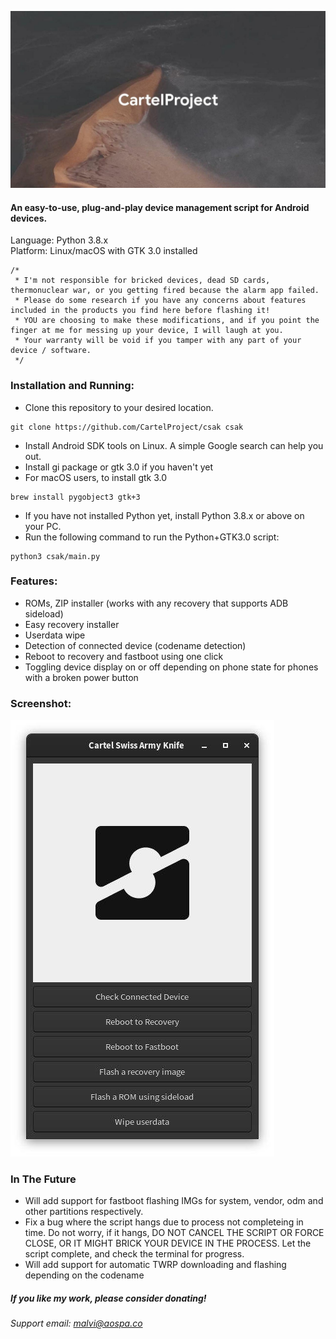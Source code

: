 ![CSAK](/assets/banner.jpg)
#### An easy-to-use, plug-and-play device management script for Android devices.
Language: Python 3.8.x <br>
Platform: Linux/macOS with GTK 3.0 installed

```
/*
 * I'm not responsible for bricked devices, dead SD cards, thermonuclear war, or you getting fired because the alarm app failed. 
 * Please do some research if you have any concerns about features included in the products you find here before flashing it! 
 * YOU are choosing to make these modifications, and if you point the finger at me for messing up your device, I will laugh at you. 
 * Your warranty will be void if you tamper with any part of your device / software.
 */
```

### Installation and Running:
- Clone this repository to your desired location.
``` 
git clone https://github.com/CartelProject/csak csak
```
- Install Android SDK tools on Linux. A simple Google search can help you out.
- Install gi package or gtk 3.0 if you haven't yet
- For macOS users, to install gtk 3.0
```
brew install pygobject3 gtk+3
```
- If you have not installed Python yet, install Python 3.8.x or above on your PC.
- Run the following command to run the Python+GTK3.0 script:
```
python3 csak/main.py
```

### Features:
- ROMs, ZIP installer (works with any recovery that supports ADB sideload)
- Easy recovery installer
- Userdata wipe
- Detection of connected device (codename detection)
- Reboot to recovery and fastboot using one click
- Toggling device display on or off depending on phone state for phones with a broken power button

### Screenshot:
![CSAK](/assets/screenshot.jpg)

### In The Future
- Will add support for fastboot flashing IMGs for system, vendor, odm and other partitions respectively.
- Fix a bug where the script hangs due to process not completeing in time. Do not worry, if it hangs, DO NOT CANCEL THE SCRIPT OR FORCE CLOSE, OR IT MIGHT BRICK YOUR DEVICE IN THE PROCESS. Let the script complete, and check the terminal for progress.
- Will add support for automatic TWRP downloading and flashing depending on the codename

##### If you like my work, please consider donating!
###### Support email: malvi@aospa.co
